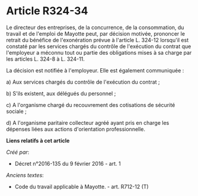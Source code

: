 # Article R324-34

Le directeur des entreprises, de la concurrence, de la consommation, du travail et de l'emploi de Mayotte peut, par décision
motivée, prononcer le retrait du bénéfice de l'exonération prévue à l'article L. 324-12 lorsqu'il est constaté par les
services chargés du contrôle de l'exécution du contrat que l'employeur a méconnu tout ou partie des obligations mises à sa
charge par les articles L. 324-8 à L. 324-11.

La décision est notifiée à l'employeur. Elle est également communiquée : 

a) Aux services chargés du contrôle de l'exécution du contrat ; 

b) S'ils existent, aux délégués du personnel ; 

c) A l'organisme chargé du recouvrement des cotisations de sécurité sociale ; 

d) A l'organisme paritaire collecteur agréé ayant pris en charge les dépenses liées aux actions d'orientation
professionnelle.

**Liens relatifs à cet article**

_Créé par_:

  - Décret n°2016-135 du 9 février 2016 - art. 1

_Anciens textes_:

  - Code du travail applicable à Mayotte. - art. R712-12 (T)
